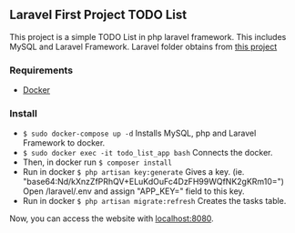 ## Laravel First Project TODO List

This project is a simple TODO List in php laravel framework. This includes MySQL and Laravel Framework. Laravel folder obtains from [this project](https://github.com/laravel/laravel)

 ### Requirements
 - [Docker](https://docs.docker.com/)

 ### Install
- `$ sudo docker-compose up -d` Installs MySQL, php and Laravel Framework to docker.
- `$ sudo docker exec -it todo_list_app bash` Connects the docker.
- Then, in docker run `$ composer install`
- Run in docker `$ php artisan key:generate` Gives a key. (ie. "base64:Nd/kXnzZfPRhQV+ELuKdOuFc4DzFH99WQfNK2gKRm10=") Open /laravel/.env and assign "APP_KEY=" field to this key.
- Run in docker `$ php artisan migrate:refresh` Creates the tasks table.

Now, you can access the website with [localhost:8080](http://localhost:8080).
